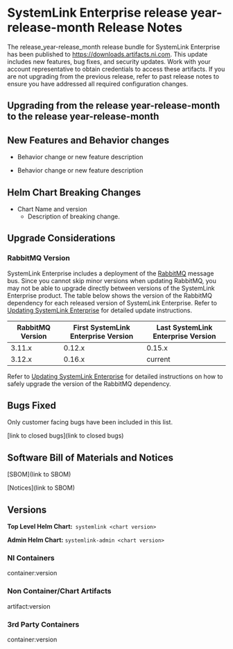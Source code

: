 <!-- This file should be renamed to README.md and placed in the directory for the release. -->

# SystemLink Enterprise release year-release-month Release Notes

The release_year-release_month release bundle for SystemLink Enterprise has been published to <https://downloads.artifacts.ni.com>. This update includes new features, bug fixes, and security updates. Work with your account representative to obtain credentials to access these artifacts. If you are not upgrading from the previous release, refer to past release notes to ensure you have addressed all required configuration changes.

## Upgrading from the release year-release-month to the release year-release-month

<!-- Optional section to include comments and instructions needed to successfully upgrade from the previous release to the current release. If the only changes needed are already captured in Helm Chart Breaking Changes, this section is not needed. -->

## New Features and Behavior changes

- Behavior change or new feature description

- Behavior change or new feature description

## Helm Chart Breaking Changes

- Chart Name and version
    - Description of breaking change.

## Upgrade Considerations

### RabbitMQ Version

SystemLink Enterprise includes a deployment of the [RabbitMQ](https://www.rabbitmq.com/) message bus. Since you cannot skip minor versions when updating RabbitMQ, you may not be able to upgrade directly between versions of the SystemLink Enterprise product. The table below shows the version of the RabbitMQ dependency for each released version of SystemLink Enterprise. Refer to [Updating SystemLink Enterprise](https://www.ni.com/docs/en-US/bundle/systemlink-enterprise/page/updating-systemlink-enterprise.html) for detailed update instructions.

| RabbitMQ Version | First SystemLink Enterprise Version | Last SystemLink Enterprise Version |
|------------------|-------------------------------------|------------------------------------|
| 3.11.x           | 0.12.x                              | 0.15.x                             |
| 3.12.x           | 0.16.x                              | current                            |

Refer to [Updating SystemLink Enterprise](https://www.ni.com/docs/en-US/bundle/systemlink-enterprise/page/updating-systemlink-enterprise.html) for detailed instructions on how to safely upgrade the version of the RabbitMQ dependency.

## Bugs Fixed

<!-- This section should link to the excel document that list customer facing bugs, fixed in the current release. The URL for the release (tag) should be used. -->

Only customer facing bugs have been included in this list.

[link to closed bugs](link to closed bugs)

## Software Bill of Materials and Notices

<!-- This section should link to the directories containing notices and SBOM. The URL for the release (tag) should be used. -->

[SBOM](link to SBOM)

[Notices](link to SBOM)

## Versions

**Top Level Helm Chart:** `systemlink <chart version>`

**Admin Helm Chart:** `systemlink-admin <chart version>`

### NI Containers

container:version

### Non Container/Chart Artifacts

artifact:version

### 3rd Party Containers

container:version
